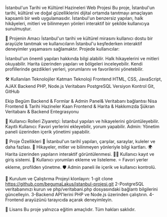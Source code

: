  İstanbul'un Tarihi ve Kültürel Hazineleri Web Projesi
Bu proje, İstanbul'un tarihi, kültürel ve doğal güzelliklerini dijital ortamda tanıtmayı amaçlayan kapsamlı bir web uygulamasıdır. İstanbul'un benzersiz yapıları, halk hikâyeleri, mitleri ve bilinmeyen yönleri interaktif bir şekilde kullanıcıya sunulmuştur.

🎯 Projenin Amacı
İstanbul'un tarihi ve kültürel mirasını kullanıcı dostu bir arayüzle tanıtmak ve kullanıcıların İstanbul'u keşfederken interaktif deneyimler yaşamasını sağlamaktır.
Projede kullanıcılar:

İstanbul'un önemli yapıları hakkında bilgi alabilir.
Halk hikayelerini ve mitleri okuyabilir.
Harita üzerinden yapıları ve bölgeleri inceleyebilir.
Kendi profillerinde gezdikleri yerleri, yorumlarını ve favorilerini yönetebilir.

🛠 Kullanılan Teknolojiler
Katman	Teknoloji
Frontend	HTML, CSS, JavaScript, AJAX
Backend	PHP, Node.js
Veritabanı	PostgreSQL
Versiyon Kontrol	Git, GitHub

Ekip
Begüm	Backend & Formlar & Admin Panel& Veritabanı bağlantısı
Nisa	Frontend & Tarihi Hazineler
Kaan	Frontend & Harita & Hakkımızda
Şükran	Veritabanı & Backend Entegrasyonu

👥 Kullanıcı Rolleri
Ziyaretçi: İstanbul yapıları ve hikayelerini görüntüleyebilir.
Kayıtlı Kullanıcı: Favori yerlerini ekleyebilir, yorum yapabilir.
Admin: Yönetim paneli üzerinden içerik yönetimi yapabilir.

📌 Proje Özellikleri
📍 İstanbul'un tarihî yapıları, çarşılar, saraylar, kuleler ve daha fazlası.
📖 Hikayeler, mitler ve bilinmeyen yönleriyle bilgi kartları.
🌍 Harita üzerinden yapıların interaktif görüntülenmesi.
🧑‍💻 Kullanıcı kayıt ve giriş sistemi.
💬 Kullanıcı yorumları ekleme ve listeleme.
⭐ Favori yerler ekleme, profilden yönetme.
🛡️ Admin paneli ile içerik ve kullanıcı kontrolü.

📂 Kurulum ve Çalıştırma
Projeyi klonlayın:
1-git clone https://github.com/begumaLakus/istanbul-projesi.git
2-PostgreSQL veritabanınızı kurun ve php/veritabani.php dosyasındaki bağlantı bilgilerini güncelleyin.
3-Backend API'lerini PHP ve Node.js üzerinden çalıştırın.
4-Frontend arayüzünü tarayıcıda açarak deneyimleyin.

📑 Lisans
Bu proje yalnızca eğitim amaçlıdır. Tüm hakları saklıdır.


